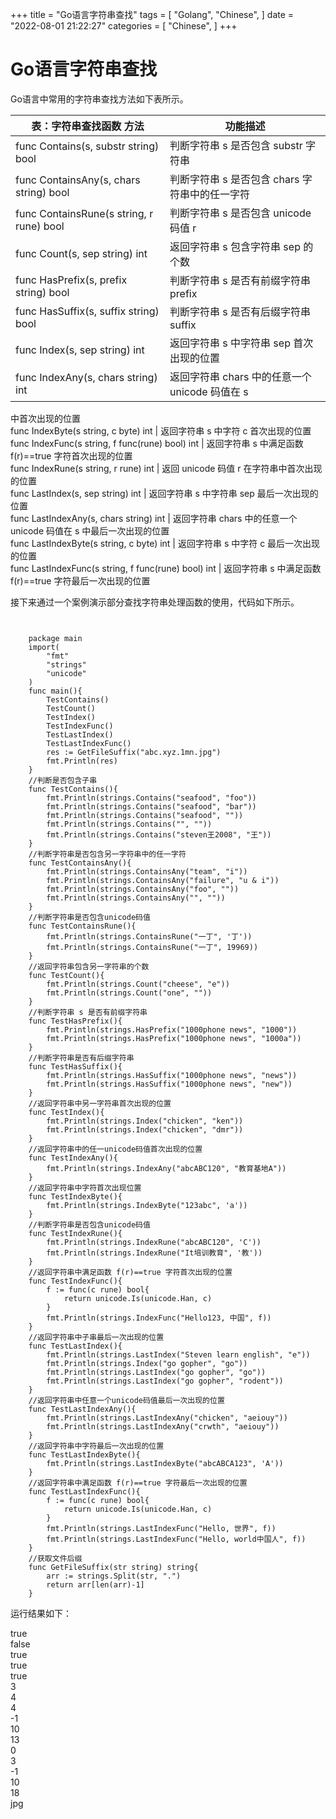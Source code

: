 +++
title = "Go语言字符串查找"
tags = [
"Golang",
"Chinese",
]
date = "2022-08-01 21:22:27"
categories = [
"Chinese",
]
+++




#  Go语言字符串查找

Go语言中常用的字符串查找方法如下表所示。  
  

表：字符串查找函数 方法 |  功能描述  
---|---  
func Contains(s, substr string) bool |  判断字符串 s 是否包含 substr 字符串  
func ContainsAny(s, chars string) bool |  判断字符串 s 是否包含 chars 字符串中的任一字符  
func ContainsRune(s string, r rune) bool |  判断字符串 s 是否包含 unicode 码值 r  
func Count(s, sep string) int |  返回字符串 s 包含字符串 sep 的个数  
func HasPrefix(s, prefix string) bool |  判断字符串 s 是否有前缀字符串 prefix  
func HasSuffix(s, suffix string) bool |  判断字符串 s 是否有后缀字符串 suffix  
func Index(s, sep string) int |  返回字符串 s 中字符串 sep 首次出现的位置  
func IndexAny(s, chars string) int |  返回字符串 chars 中的任意一个 unicode 码值在 s
中首次出现的位置  
func IndexByte(s string, c byte) int |  返回字符串 s 中字符 c 首次出现的位置  
func IndexFunc(s string, f func(rune) bool) int |  返回字符串 s 中满足函数 f(r)==true
字符首次出现的位置  
func IndexRune(s string, r rune) int |  返回 unicode 码值 r 在字符串中首次出现的位置  
func LastIndex(s, sep string) int |  返回字符串 s 中字符串 sep 最后一次出现的位置  
func LastIndexAny(s, chars string) int |  返回字符串 chars 中的任意一个 unicode 码值在 s
中最后一次出现的位置  
func LastIndexByte(s string, c byte) int |  返回字符串 s 中字符 c 最后一次出现的位置  
func LastIndexFunc(s string, f func(rune) bool) int |  返回字符串 s 中满足函数
f(r)==true 字符最后一次出现的位置  
  
接下来通过一个案例演示部分查找字符串处理函数的使用，代码如下所示。  


```golang
    
    
    package main
    import(
        "fmt"
        "strings"
        "unicode"
    )
    func main(){
        TestContains()
        TestCount()
        TestIndex()
        TestIndexFunc()
        TestLastIndex()
        TestLastIndexFunc()
        res := GetFileSuffix("abc.xyz.1mn.jpg")
        fmt.Println(res)
    }
    //判断是否包含子串
    func TestContains(){
        fmt.Println(strings.Contains("seafood", "foo"))
        fmt.Println(strings.Contains("seafood", "bar"))
        fmt.Println(strings.Contains("seafood", ""))
        fmt.Println(strings.Contains("", ""))
        fmt.Println(strings.Contains("steven王2008", "王"))
    }
    //判断字符串是否包含另一字符串中的任一字符
    func TestContainsAny(){
        fmt.Println(strings.ContainsAny("team", "i"))
        fmt.Println(strings.ContainsAny("failure", "u & i"))
        fmt.Println(strings.ContainsAny("foo", ""))
        fmt.Println(strings.ContainsAny("", ""))
    }
    //判断字符串是否包含unicode码值
    func TestContainsRune(){
        fmt.Println(strings.ContainsRune("一丁", '丁'))
        fmt.Println(strings.ContainsRune("一丁", 19969))
    }
    //返回字符串包含另一字符串的个数
    func TestCount(){
        fmt.Println(strings.Count("cheese", "e"))
        fmt.Println(strings.Count("one", ""))
    }
    //判断字符串 s 是否有前缀字符串
    func TestHasPrefix(){
        fmt.Println(strings.HasPrefix("1000phone news", "1000"))
        fmt.Println(strings.HasPrefix("1000phone news", "1000a"))
    }
    //判断字符串是否有后缀字符串
    func TestHasSuffix(){
        fmt.Println(strings.HasSuffix("1000phone news", "news"))
        fmt.Println(strings.HasSuffix("1000phone news", "new"))
    }
    //返回字符串中另一字符串首次出现的位置
    func TestIndex(){
        fmt.Println(strings.Index("chicken", "ken"))
        fmt.Println(strings.Index("chicken", "dmr"))
    }
    //返回字符串中的任一unicode码值首次出现的位置
    func TestIndexAny(){
        fmt.Println(strings.IndexAny("abcABC120", "教育基地A"))
    }
    //返回字符串中字符首次出现位置
    func TestIndexByte(){
        fmt.Println(strings.IndexByte("123abc", 'a'))
    }
    //判断字符串是否包含unicode码值
    func TestIndexRune(){
        fmt.Println(strings.IndexRune("abcABC120", 'C'))
        fmt.Println(strings.IndexRune("It培训教育", '教'))
    }
    //返回字符串中满足函数 f(r)==true 字符首次出现的位置
    func TestIndexFunc(){
        f := func(c rune) bool{
            return unicode.Is(unicode.Han, c)
        }
        fmt.Println(strings.IndexFunc("Hello123, 中国", f))
    }
    //返回字符串中子串最后一次出现的位置
    func TestLastIndex(){
        fmt.Println(strings.LastIndex("Steven learn english", "e"))
        fmt.Println(strings.Index("go gopher", "go"))
        fmt.Println(strings.LastIndex("go gopher", "go"))
        fmt.Println(strings.LastIndex("go gopher", "rodent"))
    }
    //返回字符串中任意一个unicode码值最后一次出现的位置
    func TestLastIndexAny(){
        fmt.Println(strings.LastIndexAny("chicken", "aeiouy"))
        fmt.Println(strings.LastIndexAny("crwth", "aeiouy"))
    }
    //返回字符串中字符最后一次出现的位置
    func TestLastIndexByte(){
        fmt.Println(strings.LastIndexByte("abcABCA123", 'A'))
    }
    //返回字符串中满足函数 f(r)==true 字符最后一次出现的位置
    func TestLastIndexFunc(){
        f := func(c rune) bool{
            return unicode.Is(unicode.Han, c)
        }
        fmt.Println(strings.LastIndexFunc("Hello, 世界", f))
        fmt.Println(strings.LastIndexFunc("Hello, world中国人", f))
    }
    //获取文件后缀
    func GetFileSuffix(str string) string{
        arr := strings.Split(str, ".")
        return arr[len(arr)-1]
    }
```

运行结果如下：  

true  
false  
true  
true  
true  
3  
4  
4  
-1  
10  
13  
0  
3  
-1  
10  
18  
jpg


